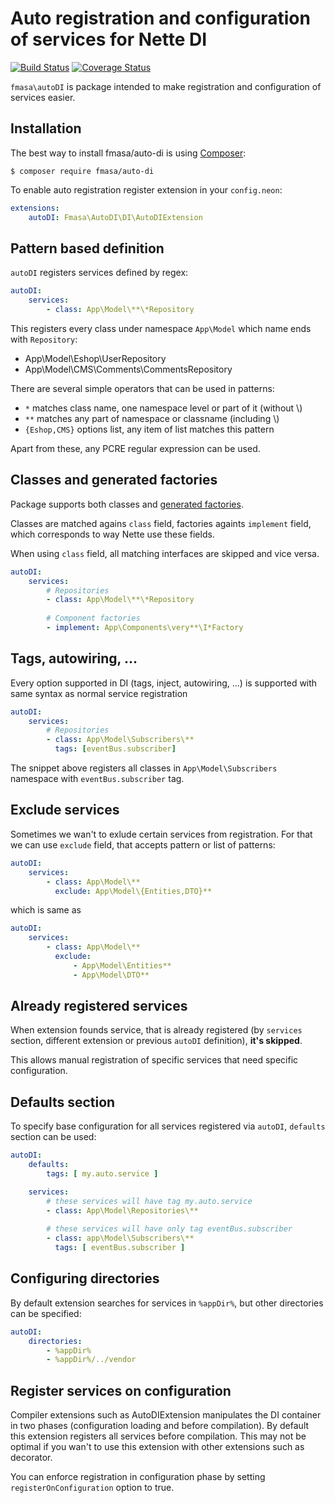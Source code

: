 # Auto registration and configuration of services for Nette DI

[![Build Status](https://travis-ci.org/fmasa/auto-di.svg?branch=master)](https://travis-ci.org/fmasa/auto-di)
[![Coverage Status](https://coveralls.io/repos/github/fmasa/auto-di/badge.svg?branch=master)](https://coveralls.io/github/fmasa/auto-di?branch=master)

`fmasa\autoDI` is package intended to make registration and configuration
of services easier.

## Installation
The best way to install fmasa/auto-di is using [Composer](https://getcomposer.org/):

    $ composer require fmasa/auto-di


To enable auto registration register extension in your `config.neon`:

```yaml
extensions:
    autoDI: Fmasa\AutoDI\DI\AutoDIExtension
```

## Pattern based definition


`autoDI` registers services defined by regex:

```yaml
autoDI:
    services:
        - class: App\Model\**\*Repository
```
This registers every class under namespace `App\Model` which name ends with `Repository`:

- App\Model\Eshop\UserRepository
- App\Model\CMS\Comments\CommentsRepository

There are several simple operators that can be used in patterns:

- `*` matches class name, one namespace level or part of it (without \\)
- `**` matches any part of namespace or classname (including \\)
- `{Eshop,CMS}` options list, any item of list matches this pattern

Apart from these, any PCRE regular expression can be used.

## Classes and generated factories

Package supports both classes and [generated factories](https://doc.nette.org/en/2.4/di-usage#toc-component-factory).

Classes are matched agains `class` field, factories againts `implement` field,
which corresponds to way Nette use these fields.

When using `class` field, all matching interfaces are skipped and vice versa.

```yaml
autoDI:
    services:
        # Repositories
        - class: App\Model\**\*Repository 
        
        # Component factories
        - implement: App\Components\very**\I*Factory
```

## Tags, autowiring, ...

Every option supported in DI (tags, inject, autowiring, ...) is supported with same syntax
as normal service registration

```yaml
autoDI:
    services:
        # Repositories
        - class: App\Model\Subscribers\**
          tags: [eventBus.subscriber]
```

The snippet above registers all classes in `App\Model\Subscribers` namespace
with `eventBus.subscriber` tag.

## Exclude services

Sometimes we wan't to exlude certain services from registration. For that we can use `exclude` field,
that accepts pattern or list of patterns:

```yaml
autoDI:
    services:
        - class: App\Model\**
          exclude: App\Model\{Entities,DTO}**
```

which is same as

```yaml
autoDI:
    services:
        - class: App\Model\**
          exclude:
              - App\Model\Entities**
              - App\Model\DTO**
```

## Already registered services

When extension founds service, that is already registered
(by `services` section, different extension or previous `autoDI` definition), **it's skipped**.

This allows manual registration of specific services that need specific configuration.

## Defaults section

To specify base configuration for all services registered via `autoDI`, `defaults` section
can be used:

```yaml
autoDI:
    defaults:
        tags: [ my.auto.service ]

    services:
        # these services will have tag my.auto.service
        - class: App\Model\Repositories\**
        
        # these services will have only tag eventBus.subscriber 
        - class: app\Model\Subscribers\**
          tags: [ eventBus.subscriber ]
```

## Configuring directories

By default extension searches for services in `%appDir%`, but other directories can be specified:

```yaml
autoDI:
    directories:
        - %appDir%
        - %appDir%/../vendor
```

## Register services on configuration

Compiler extensions such as AutoDIExtension manipulates the DI container
in two phases (configuration loading and before compilation).
By default this extension registers all services before compilation.
This may not be optimal if you wan't to use this extension with other extensions
such as decorator.

You can enforce registration in configuration phase
by setting `registerOnConfiguration` option to true.

